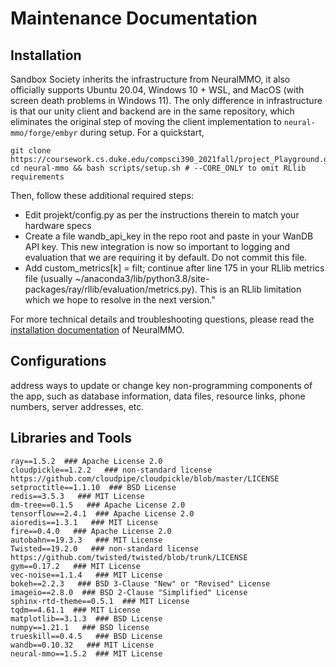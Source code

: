 
# Maintenance Documentation

## Installation
Sandbox Society inherits the infrastructure from NeuralMMO, it also officially supports Ubuntu 20.04, Windows 10 + WSL, and MacOS (with screen death problems in Windows 11). The only difference in infrastructure is that our unity client and backend are in the same repository, which  eliminates the original step of moving the client implementation to ``neural-mmo/forge/embyr`` during setup.
For a quickstart,
```
git clone https://coursework.cs.duke.edu/compsci390_2021fall/project_Playground.git
cd neural-mmo && bash scripts/setup.sh # --CORE_ONLY to omit RLlib requirements
```
Then, follow these additional required steps:  
- Edit projekt/config.py as per the instructions therein to match your hardware specs
- Create a file wandb_api_key in the repo root and paste in your WanDB API key. This new integration is now so important to logging and evaluation that we are requiring it by default. Do not commit this file.
- Add custom_metrics[k] = filt; continue after line 175 in your RLlib metrics file (usually ~/anaconda3/lib/python3.8/site-packages/ray/rllib/evaluation/metrics.py). This is an RLlib limitation which we hope to resolve in the next version."

For more technical details and troubleshooting questions, please read the [installation documentation](https://jsuarez5341.github.io/neural-mmo/build/html/rst/userguide.html#installation) of NeuralMMO.

## Configurations
  address ways to update or change key non-programming components of the app, such as database information, data files, resource links, phone numbers, server addresses, etc.

## Libraries and Tools 
```
ray==1.5.2  ### Apache License 2.0
cloudpickle==1.2.2   ### non-standard license https://github.com/cloudpipe/cloudpickle/blob/master/LICENSE
setproctitle==1.1.10  ### BSD License
redis==3.5.3   ### MIT License
dm-tree==0.1.5   ### Apache License 2.0
tensorflow==2.4.1  ### Apache License 2.0
aioredis==1.3.1   ### MIT License
fire==0.4.0   ### Apache License 2.0
autobahn==19.3.3   ### MIT License
Twisted==19.2.0   ### non-standard license https://github.com/twisted/twisted/blob/trunk/LICENSE
gym==0.17.2   ### MIT License
vec-noise==1.1.4   ### MIT License
bokeh==2.2.3   ### BSD 3-Clause "New" or "Revised" License
imageio==2.8.0  ### BSD 2-Clause "Simplified" License
sphinx-rtd-theme==0.5.1  ### MIT License
tqdm==4.61.1  ### MIT License
matplotlib==3.1.3  ### BSD License
numpy==1.21.1   ### BSD license
trueskill==0.4.5   ### BSD License
wandb==0.10.32   ### MIT License
neural-mmo==1.5.2  ### MIT License
```


